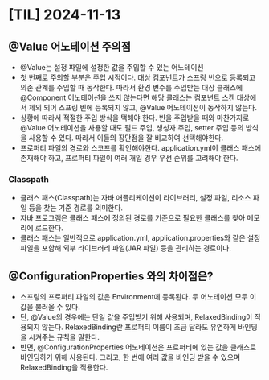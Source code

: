 # [TIL] 2024-11-13

## @Value 어노테이션 주의점
- @Value는 설정 파일에 설정한 값을 주입할 수 있는 어노테이션
- 첫 번째로 주의할 부분은 주입 시점이다.
  대상 컴포넌트가 스프링 빈으로 등록되고 의존 관계를 주입할 때 동작한다.
  따라서 환경 변수를 주입받는 대상 클래스에 @Component 어노테이션을 쓰지 않는다면 해당 클래스는 컴포넌트 스캔 대상에서 제외 되어 스프링 빈에 등록되지 않고, @Value 어노테이션이 동작하지 않는다.
- 상황에 따라서 적절한 주입 방식을 택해야 한다.
  빈을 주입받을 때와 마찬가지로 @Value 어노테이션을 사용할 때도 필드 주입, 생성자 주입, setter 주입 등의 방식을 사용할 수 있다.
  따라서 이들의 장단점을 잘 비교하여 선택해야한다.
- 프로퍼티 파일의 경로와 스코프를 확인해야한다.
  application.yml이 클래스 패스에 존재해야 하고, 프로퍼티 파일이 여러 개일 경우 우선 순위를 고려해야 한다.

### Classpath 
- 클래스 패스(Classpath)는 자바 애플리케이션이 라이브러리, 설정 파일, 리소스 파일 등을 찾는 기준 경로를 의미한다.
- 자바 프로그램은 클래스 패스에 정의된 경로를 기준으로 필요한 클래스를 찾아 메모리에 로드한다.
- 클래스 패스는 일반적으로 application.yml, application.properties와 같은 설정 파일을 포함해 외부 라이브러리 파일(JAR 파일) 등을 관리하는 경로이다.

## @ConfigurationProperties 와의 차이점은?
- 스프링의 프로퍼티 파일의 값은 Environment에 등록된다.
  두 어노테이션 모두 이 값을 불러올 수 있다.
- 단, @Value의 경우에는 단일 값을 주입받기 위해 사용되며, RelaxedBinding이 적용되지 않는다.
  RelaxedBinding란 프로퍼티 이름이 조금 달라도 유연하게 바인딩을 시켜주는 규칙을 말한다.
- 반면, @ConfigurationProperties 어노테이션은 프로퍼티에 있는 값을 클래스로 바인딩하기 위해 사용된다.
  그리고, 한 번에 여러 값을 바인딩 받을 수 있으며 RelaxedBinding을 적용한다.
